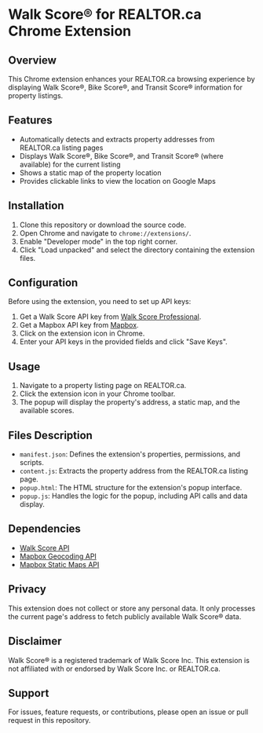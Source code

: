# Walk Score® for REALTOR.ca Chrome Extension

## Overview

This Chrome extension enhances your REALTOR.ca browsing experience by displaying Walk Score®, Bike Score®, and Transit Score® information for property listings.
## Features

- Automatically detects and extracts property addresses from REALTOR.ca listing pages
- Displays Walk Score®, Bike Score®, and Transit Score® (where available) for the current listing
- Shows a static map of the property location
- Provides clickable links to view the location on Google Maps

## Installation

1. Clone this repository or download the source code.
2. Open Chrome and navigate to `chrome://extensions/`.
3. Enable "Developer mode" in the top right corner.
4. Click "Load unpacked" and select the directory containing the extension files.

## Configuration

Before using the extension, you need to set up API keys:

1. Get a Walk Score API key from [Walk Score Professional](https://www.walkscore.com/professional/api.php).
2. Get a Mapbox API key from [Mapbox](https://www.mapbox.com/).
3. Click on the extension icon in Chrome.
4. Enter your API keys in the provided fields and click "Save Keys".

## Usage

1. Navigate to a property listing page on REALTOR.ca.
2. Click the extension icon in your Chrome toolbar.
3. The popup will display the property's address, a static map, and the available scores.

## Files Description

- `manifest.json`: Defines the extension's properties, permissions, and scripts.
- `content.js`: Extracts the property address from the REALTOR.ca listing page.
- `popup.html`: The HTML structure for the extension's popup interface.
- `popup.js`: Handles the logic for the popup, including API calls and data display.

## Dependencies

- [Walk Score API](https://www.walkscore.com/professional/api.php)
- [Mapbox Geocoding API](https://docs.mapbox.com/api/search/geocoding/)
- [Mapbox Static Maps API](https://docs.mapbox.com/api/maps/static-images/)

## Privacy

This extension does not collect or store any personal data. It only processes the current page's address to fetch publicly available Walk Score® data.

## Disclaimer

Walk Score® is a registered trademark of Walk Score Inc. This extension is not affiliated with or endorsed by Walk Score Inc. or REALTOR.ca.

## Support

For issues, feature requests, or contributions, please open an issue or pull request in this repository.
